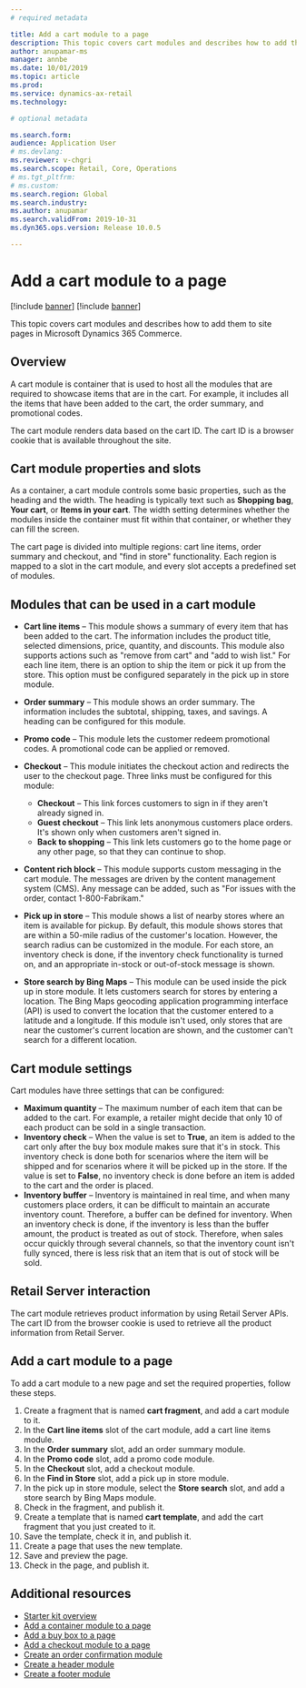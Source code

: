 ```yaml
---
# required metadata

title: Add a cart module to a page
description: This topic covers cart modules and describes how to add them to site pages in Microsoft Dynamics 365 Commerce.
author: anupamar-ms
manager: annbe
ms.date: 10/01/2019
ms.topic: article
ms.prod: 
ms.service: dynamics-ax-retail
ms.technology: 

# optional metadata

ms.search.form:  
audience: Application User
# ms.devlang: 
ms.reviewer: v-chgri
ms.search.scope: Retail, Core, Operations
# ms.tgt_pltfrm: 
# ms.custom: 
ms.search.region: Global
ms.search.industry: 
ms.author: anupamar
ms.search.validFrom: 2019-10-31
ms.dyn365.ops.version: Release 10.0.5

---
```


# Add a cart module to a page

[!include [banner](includes/preview-banner.md)]
[!include [banner](includes/banner.md)]

This topic covers cart modules and describes how to add them to site pages in Microsoft Dynamics 365 Commerce.

## Overview

A cart module is container that is used to host all the modules that are required to showcase items that are in the cart. For example, it includes all the items that have been added to the cart, the order summary, and promotional codes.

The cart module renders data based on the cart ID. The cart ID is a browser cookie that is available throughout the site.

## Cart module properties and slots

As a container, a cart module controls some basic properties, such as the heading and the width. The heading is typically text such as **Shopping bag**, **Your cart**, or **Items in your cart**. The width setting determines whether the modules inside the container must fit within that container, or whether they can fill the screen.

The cart page is divided into multiple regions: cart line items, order summary and checkout, and "find in store" functionality. Each region is mapped to a slot in the cart module, and every slot accepts a predefined set of modules.

## Modules that can be used in a cart module

- **Cart line items** – This module shows a summary of every item that has been added to the cart. The information includes the product title, selected dimensions, price, quantity, and discounts. This module also supports actions such as "remove from cart" and "add to wish list." For each line item, there is an option to ship the item or pick it up from the store. This option must be configured separately in the pick up in store module.
- **Order summary** – This module shows an order summary. The information includes the subtotal, shipping, taxes, and savings. A heading can be configured for this module.
- **Promo code** – This module lets the customer redeem promotional codes. A promotional code can be applied or removed.
- **Checkout** – This module initiates the checkout action and redirects the user to the checkout page. Three links must be configured for this module:

    - **Checkout** – This link forces customers to sign in if they aren't already signed in.
    - **Guest checkout** – This link lets anonymous customers place orders. It's shown only when customers aren't signed in.
    - **Back to shopping** – This link lets customers go to the home page or any other page, so that they can continue to shop.

- **Content rich block** – This module supports custom messaging in the cart module. The messages are driven by the content management system (CMS). Any message can be added, such as "For issues with the order, contact 1-800-Fabrikam."
- **Pick up in store** – This module shows a list of nearby stores where an item is available for pickup. By default, this module shows stores that are within a 50-mile radius of the customer's location. However, the search radius can be customized in the module. For each store, an inventory check is done, if the inventory check functionality is turned on, and an appropriate in-stock or out-of-stock message is shown.
- **Store search by Bing Maps** – This module can be used inside the pick up in store module. It lets customers search for stores by entering a location. The Bing Maps geocoding application programming interface (API) is used to convert the location that the customer entered to a latitude and a longitude. If this module isn't used, only stores that are near the customer's current location are shown, and the customer can't search for a different location.

## Cart module settings

Cart modules have three settings that can be configured:

- **Maximum quantity** – The maximum number of each item that can be added to the cart. For example, a retailer might decide that only 10 of each product can be sold in a single transaction.
- **Inventory check** – When the value is set to **True**, an item is added to the cart only after the buy box module makes sure that it's in stock. This inventory check is done both for scenarios where the item will be shipped and for scenarios where it will be picked up in the store. If the value is set to **False**, no inventory check is done before an item is added to the cart and the order is placed.
- **Inventory buffer** – Inventory is maintained in real time, and when many customers place orders, it can be difficult to maintain an accurate inventory count. Therefore, a buffer can be defined for inventory. When an inventory check is done, if the inventory is less than the buffer amount, the product is treated as out of stock. Therefore, when sales occur quickly through several channels, so that the inventory count isn't fully synced, there is less risk that an item that is out of stock will be sold.

## Retail Server interaction

The cart module retrieves product information by using Retail Server APIs. The cart ID from the browser cookie is used to retrieve all the product information from Retail Server.

## Add a cart module to a page

To add a cart module to a new page and set the required properties, follow these steps.

1. Create a fragment that is named **cart fragment**, and add a cart module to it.
1. In the **Cart line items** slot of the cart module, add a cart line items module.
1. In the **Order summary** slot, add an order summary module.
1. In the **Promo code** slot, add a promo code module.
1. In the **Checkout** slot, add a checkout module.
1. In the **Find in Store** slot, add a pick up in store module.
1. In the pick up in store module, select the **Store search** slot, and add a store search by Bing Maps module.
1. Check in the fragment, and publish it.
1. Create a template that is named **cart template**, and add the cart fragment that you just created to it.
1. Save the template, check it in, and publish it.
1. Create a page that uses the new template.
1. Save and preview the page.
1. Check in the page, and publish it.

## Additional resources

- [Starter kit overview](starter-kit-overview.md)
- [Add a container module to a page](add-container-module.md)
- [Add a buy box to a page](add-buy-box.md)
- [Add a checkout module to a page](add-checkout-module.md)
- [Create an order confirmation module](order-confirmation-module.md)
- [Create a header module](author-header-module.md)
- [Create a footer module](author-footer-module.md)
